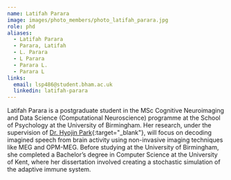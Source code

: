 ```yaml
---
name: Latifah Parara
image: images/photo_members/photo_latifah_parara.jpg
role: phd
aliases:
  - Latifah Parara
  - Parara, Latifah 
  - L. Parara
  - L Parara
  - Parara L.
  - Parara L  
links:
  email: lsp486@student.bham.ac.uk
  linkedin: latifah-parara
---
```


Latifah Parara is a postgraduate student in the MSc Cognitive Neuroimaging and Data Science (Computational Neuroscience) programme at the School of Psychology at the University of Birmingham. Her research, under the supervision of [Dr. Hyojin Park](https://www.neureca.org/members/hyojin-park.html){:target="_blank"}, will focus on decoding imagined speech from brain activity using non-invasive imaging techniques like MEG and OPM-MEG.
Before studying at the University of Birmingham, she completed a Bachelor’s degree in Computer Science at the University of Kent, where her dissertation involved creating a stochastic simulation of the adaptive immune system.


